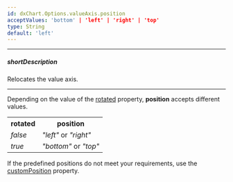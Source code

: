 ```yaml
---
id: dxChart.Options.valueAxis.position
acceptValues: 'bottom' | 'left' | 'right' | 'top'
type: String
default: 'left'
---
```

---
##### shortDescription
Relocates the value axis.

---
Depending on the value of the [rotated](/api-reference/20%20Data%20Visualization%20Widgets/dxChart/1%20Configuration/rotated.md '/Documentation/ApiReference/UI_Components/dxChart/Configuration/#rotated') property, **position** accepts different values.

<table class="dx-table">
    <tr>
        <th>rotated</th>
        <th>position</th>
    </tr>
    <tr>
        <td><i>false</i></td>
        <td><i>"left"</i> or <i>"right"</i></td>
    </tr>
    <tr>
        <td><i>true</i></td>
        <td><i>"bottom"</i> or <i>"top"</i></td>
    </tr>
</table>

If the predefined positions do not meet your requirements, use the [customPosition](/api-reference/20%20Data%20Visualization%20Widgets/dxChart/1%20Configuration/valueAxis/customPosition.md '/Documentation/ApiReference/UI_Components/dxChart/Configuration/valueAxis/#customPosition') property.